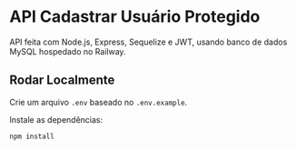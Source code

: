 # API Cadastrar Usuário Protegido

API feita com Node.js, Express, Sequelize e JWT, usando banco de dados MySQL hospedado no Railway.

## Rodar Localmente

Crie um arquivo `.env` baseado no `.env.example`.

Instale as dependências:

```bash
npm install
